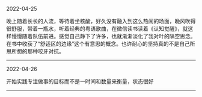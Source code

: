 2022-04-25

晚上随着长长的人流，等待着坐核酸，好久没有融入到这么热闹的场面，晚风吹得很舒服，带着一瓶水，听着经典的粤语歌曲，在微信读书读着《认知觉醒》，就这样慢慢随着队伍前进。感觉自己静下了许多，也就渐渐淡化了我对叶的隔空思念。在书中收获了“舒适区的边缘”这个有意思的概念。也许耐心的坚持真的不是自己所思所想的那种咬牙对抗。

-----------

2022-04-26

开始实践专注做事的目标而不是一时间和数量来衡量，状态很好

---------

